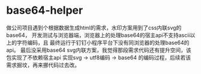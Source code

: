 # base64-helper

做公司项目遇到个根据数据生成html的需求，水印方案用到了css内联svg的base64，
开发测试与浏览器端，浏览器上的处理base64的宿主api不支持ascii以上的字符编码，且
最终运行于钉钉小程序平台下没有同浏览器的处理base64的api。 
最后没采用base64 svg内联方案，我觉得那段需求代码还有提升空间，该包实现了不依赖宿主api
实现svg -> utf8编码 -> base64 的编码过程，后续若该需求掘坟，再来挪代码过去改。  